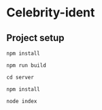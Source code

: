 # Celebrity-ident

## Project setup
```
npm install

npm run build

cd server

npm install

node index
```
